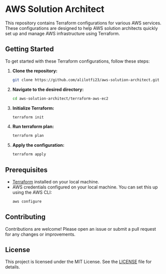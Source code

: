 # AWS Solution Architect

This repository contains Terraform configurations for various AWS services. These configurations are designed to help AWS solution architects quickly set up and manage AWS infrastructure using Terraform.

## Getting Started

To get started with these Terraform configurations, follow these steps:

1. **Clone the repository:**
   ```bash
   git clone https://github.com/alilotfi23/aws-solution-architect.git
   ```

2. **Navigate to the desired directory:**
   ```bash
   cd aws-solution-architect/terraform-aws-ec2
   ```

3. **Initialize Terraform:**
   ```bash
   terraform init
   ```
   
4. **Run terraform plan:**
   ```bash
   terraform plan
   ```
   
5. **Apply the configuration:**
   ```bash
   terraform apply
   ```

## Prerequisites

- [Terraform](https://www.terraform.io/downloads.html) installed on your local machine.
- AWS credentials configured on your local machine. You can set this up using the AWS CLI:
  ```bash
  aws configure
  ```

## Contributing

Contributions are welcome! Please open an issue or submit a pull request for any changes or improvements.

## License

This project is licensed under the MIT License. See the [LICENSE](LICENSE) file for details.

